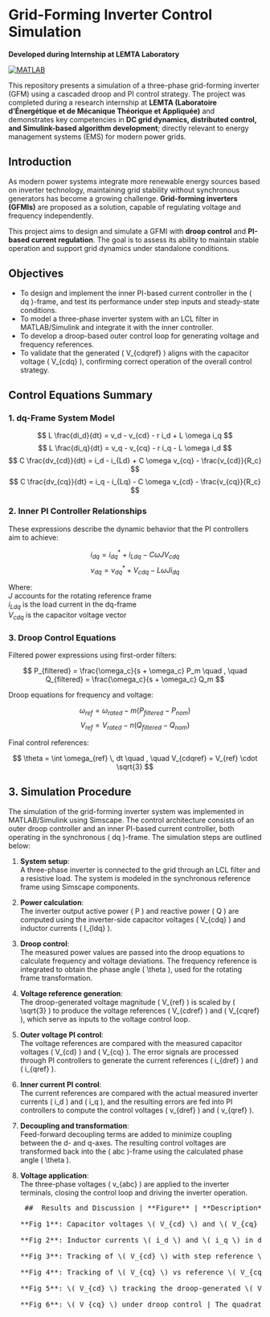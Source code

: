 # Grid-Forming Inverter Control Simulation  
**Developed during Internship at LEMTA Laboratory**

[![MATLAB](https://img.shields.io/badge/MATLAB-R2024b-orange)](https://www.mathworks.com/products/matlab.html)


This repository presents a simulation of a three-phase grid-forming inverter (GFM) using a cascaded droop and PI control strategy. The project was completed during a research internship at **LEMTA (Laboratoire d’Énergétique et de Mécanique Théorique et Appliquée)** and demonstrates key competencies in **DC grid dynamics, distributed control, and Simulink-based algorithm development**; directly relevant to energy management systems (EMS) for modern power grids.

## Introduction

As modern power systems integrate more renewable energy sources based on inverter technology, maintaining grid stability without synchronous generators has become a growing challenge. **Grid-forming inverters (GFMIs)** are proposed as a solution, capable of regulating voltage and frequency independently.

This project aims to design and simulate a GFMI with **droop control** and **PI-based current regulation**. The goal is to assess its ability to maintain stable operation and support grid dynamics under standalone conditions.



## Objectives

- To design and implement the inner PI-based current controller in the \( dq \)-frame, and test its performance under step inputs and steady-state conditions.  
- To model a three-phase inverter system with an LCL filter in MATLAB/Simulink and integrate it with the inner controller.  
- To develop a droop-based outer control loop for generating voltage and frequency references.  
- To validate that the generated \( V_{cdqref} \) aligns with the capacitor voltage \( V_{cdq} \), confirming correct operation of the overall control strategy.

## Control Equations Summary

###  1. dq-Frame System Model

$$
L \frac{di_d}{dt} = v_d - v_{cd} - r i_d + L \omega i_q
$$
$$
L \frac{di_q}{dt} = v_q - v_{cq} - r i_q - L \omega i_d
$$
$$
C \frac{dv_{cd}}{dt} = i_d - i_{Ld} + C \omega v_{cq} - \frac{v_{cd}}{R_c}
$$
$$
C \frac{dv_{cq}}{dt} = i_q - i_{Lq} - C \omega v_{cd} - \frac{v_{cq}}{R_c}
$$

### 2. Inner PI Controller Relationships

These expressions describe the dynamic behavior that the PI controllers aim to achieve:

$$
i_{dq} = i_{dq}^* + i_{Ldq} - C \omega J V_{cdq}
$$
$$
v_{dq} = v_{dq}^* + V_{cdq} - L \omega J i_{dq}
$$

Where:  
$J$ accounts for the rotating reference frame  
$i_{Ldq}$ is the load current in the dq-frame  
$V_{cdq}$ is the capacitor voltage vector

### 3. Droop Control Equations

Filtered power expressions using first-order filters:

$$
P_{filtered} = \frac{\omega_c}{s + \omega_c} P_m \quad , \quad Q_{filtered} = \frac{\omega_c}{s + \omega_c} Q_m
$$

Droop equations for frequency and voltage:

$$
\omega_{ref} = \omega_{rated} - m(P_{filtered} - P_{nom})
$$
$$
V_{ref} = V_{rated} - n(Q_{filtered} - Q_{nom})
$$

Final control references:

$$
\theta = \int \omega_{ref} \, dt \quad , \quad V_{cdqref} = V_{ref} \cdot \sqrt{3}
$$

## 3. Simulation Procedure

The simulation of the grid-forming inverter system was implemented in MATLAB/Simulink using Simscape. The control architecture consists of an outer droop controller and an inner PI-based current controller, both operating in the synchronous \( dq \)-frame. The simulation steps are outlined below:

1. **System setup**:  
   A three-phase inverter is connected to the grid through an LCL filter and a resistive load. The system is modeled in the synchronous reference frame using Simscape components.

2. **Power calculation**:  
   The inverter output active power \( P \) and reactive power \( Q \) are computed using the inverter-side capacitor voltages \( V_{cdq} \) and inductor currents \( I_{ldq} \).

3. **Droop control**:  
   The measured power values are passed into the droop equations to calculate frequency and voltage deviations. The frequency reference is integrated to obtain the phase angle \( \theta \), used for the rotating frame transformation.

4. **Voltage reference generation**:  
   The droop-generated voltage magnitude \( V_{ref} \) is scaled by \( \sqrt{3} \) to produce the voltage references \( V_{cdref} \) and \( V_{cqref} \), which serve as inputs to the voltage control loop.

5. **Outer voltage PI control**:  
   The voltage references are compared with the measured capacitor voltages \( V_{cd} \) and \( V_{cq} \). The error signals are processed through PI controllers to generate the current references \( i_{dref} \) and \( i_{qref} \).

6. **Inner current PI control**:  
   The current references are compared with the actual measured inverter currents \( i_d \) and \( i_q \), and the resulting errors are fed into PI controllers to compute the control voltages \( v_{dref} \) and \( v_{qref} \).

7. **Decoupling and transformation**:  
   Feed-forward decoupling terms are added to minimize coupling between the d- and q-axes. The resulting control voltages are transformed back into the \( abc \)-frame using the calculated phase angle \( \theta \).

8. **Voltage application**:  
   The three-phase voltages \( v_{abc} \) are applied to the inverter terminals, closing the control loop and driving the inverter operation.

   <pre> ##  Results and Discussion | **Figure** | **Description** | |-----------|-----------------| | ![](VCDQ_INITIAL.png)<br><br>**Fig 1**: Capacitor voltages \( V_{cd} \) and \( V_{cq} \) in dq-frame | Demonstrates stable voltage regulation. \( V_{cd} \approx 20\,V \) and \( V_{cq} \approx 0\,V \), validating the dq-frame model accuracy. | | ![](IDIQ_INITIAL.png)<br><br>**Fig 2**: Inductor currents \( i_d \) and \( i_q \) in dq-frame | Steady-state current behavior confirms the correct implementation of current dynamics in the dq-frame. Minor ripples are within acceptable bounds. | | ![](VCDREFANDVCD.png)<br><br>**Fig 3**: Tracking of \( V_{cd} \) with step reference \( V_{cdref} \) | Inner PI controller response to step input from 50 V to 110 V. Excellent tracking with minimal overshoot and fast settling. | | ![](VCQREFANDVCQ.png)<br><br>**Fig 4**: Tracking of \( V_{cq} \) vs reference \( V_{cqref} = 0 \) | Voltage along the q-axis remains tightly regulated near zero throughout, showing effective decoupling. | | ![](VCDREFANDVCDdroop.png)<br><br>**Fig 5**: \( V_{cd} \) tracking the droop-generated \( V_{cdref} \) | Validates integration of droop control with PI-based voltage regulation. Output accurately follows the droop-computed reference. | | ![](VCQREFdroopANDVCQdroop.png)<br><br>**Fig 6**: \( V_{cq} \) under droop control | The quadrature voltage remains near zero even under the droop-generated reference, confirming axis decoupling and proper droop-PI cascade performance. | </pre>




